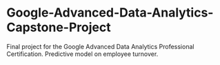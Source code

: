 # Google-Advanced-Data-Analytics-Capstone-Project
Final project for the Google Advanced Data Analytics Professional Certification. Predictive model on employee turnover.
